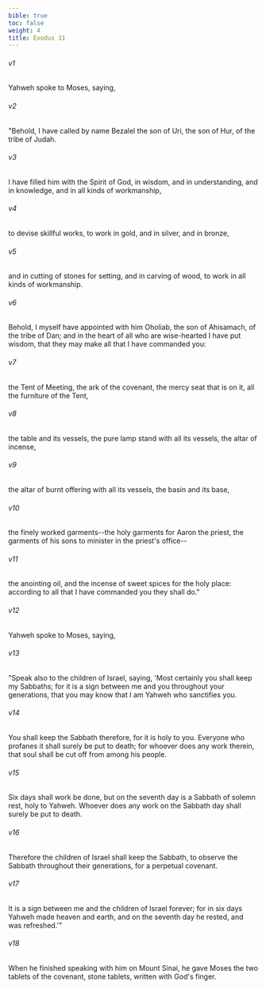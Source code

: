 ```yaml
---
bible: true
toc: false
weight: 4
title: Exodus 31
---
```



###### v1 
Yahweh spoke to Moses, saying, 

###### v2 
"Behold, I have called by name Bezalel the son of Uri, the son of Hur, of the tribe of Judah. 

###### v3 
I have filled him with the Spirit of God, in wisdom, and in understanding, and in knowledge, and in all kinds of workmanship, 

###### v4 
to devise skillful works, to work in gold, and in silver, and in bronze, 

###### v5 
and in cutting of stones for setting, and in carving of wood, to work in all kinds of workmanship. 

###### v6 
Behold, I myself have appointed with him Oholiab, the son of Ahisamach, of the tribe of Dan; and in the heart of all who are wise-hearted I have put wisdom, that they may make all that I have commanded you: 

###### v7 
the Tent of Meeting, the ark of the covenant, the mercy seat that is on it, all the furniture of the Tent, 

###### v8 
the table and its vessels, the pure lamp stand with all its vessels, the altar of incense, 

###### v9 
the altar of burnt offering with all its vessels, the basin and its base, 

###### v10 
the finely worked garments--the holy garments for Aaron the priest, the garments of his sons to minister in the priest's office-- 

###### v11 
the anointing oil, and the incense of sweet spices for the holy place: according to all that I have commanded you they shall do." 

###### v12 
Yahweh spoke to Moses, saying, 

###### v13 
"Speak also to the children of Israel, saying, 'Most certainly you shall keep my Sabbaths; for it is a sign between me and you throughout your generations, that you may know that I am Yahweh who sanctifies you. 

###### v14 
You shall keep the Sabbath therefore, for it is holy to you. Everyone who profanes it shall surely be put to death; for whoever does any work therein, that soul shall be cut off from among his people. 

###### v15 
Six days shall work be done, but on the seventh day is a Sabbath of solemn rest, holy to Yahweh. Whoever does any work on the Sabbath day shall surely be put to death. 

###### v16 
Therefore the children of Israel shall keep the Sabbath, to observe the Sabbath throughout their generations, for a perpetual covenant. 

###### v17 
It is a sign between me and the children of Israel forever; for in six days Yahweh made heaven and earth, and on the seventh day he rested, and was refreshed.'" 

###### v18 
When he finished speaking with him on Mount Sinai, he gave Moses the two tablets of the covenant, stone tablets, written with God's finger.
